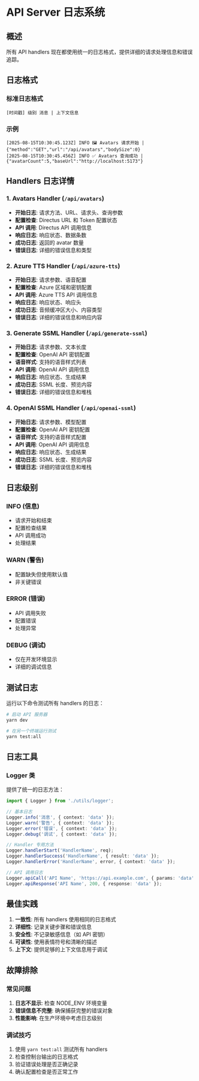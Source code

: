 # API Server 日志系统

## 概述

所有 API handlers 现在都使用统一的日志格式，提供详细的请求处理信息和错误追踪。

## 日志格式

### 标准日志格式

```
[时间戳] 级别 消息 | 上下文信息
```

### 示例

```
[2025-08-15T10:30:45.123Z] INFO 🖼️ Avatars 请求开始 | {"method":"GET","url":"/api/avatars","bodySize":0}
[2025-08-15T10:30:45.456Z] INFO ✅ Avatars 查询成功 | {"avatarCount":5,"baseUrl":"http://localhost:5173"}
```

## Handlers 日志详情

### 1. Avatars Handler (`/api/avatars`)

- **开始日志**: 请求方法、URL、请求头、查询参数
- **配置检查**: Directus URL 和 Token 配置状态
- **API 调用**: Directus API 调用信息
- **响应日志**: 响应状态、数据条数
- **成功日志**: 返回的 avatar 数量
- **错误日志**: 详细的错误信息和类型

### 2. Azure TTS Handler (`/api/azure-tts`)

- **开始日志**: 请求参数、语音配置
- **配置检查**: Azure 区域和密钥配置
- **API 调用**: Azure TTS API 调用信息
- **响应日志**: 响应状态、响应头
- **成功日志**: 音频缓冲区大小、内容类型
- **错误日志**: 详细的错误信息和响应内容

### 3. Generate SSML Handler (`/api/generate-ssml`)

- **开始日志**: 请求参数、文本长度
- **配置检查**: OpenAI API 密钥配置
- **语音样式**: 支持的语音样式列表
- **API 调用**: OpenAI API 调用信息
- **响应日志**: 响应状态、生成结果
- **成功日志**: SSML 长度、预览内容
- **错误日志**: 详细的错误信息和堆栈

### 4. OpenAI SSML Handler (`/api/openai-ssml`)

- **开始日志**: 请求参数、模型配置
- **配置检查**: OpenAI API 密钥配置
- **语音样式**: 支持的语音样式配置
- **API 调用**: OpenAI API 调用信息
- **响应日志**: 响应状态、生成结果
- **成功日志**: SSML 长度、预览内容
- **错误日志**: 详细的错误信息和堆栈

## 日志级别

### INFO (信息)

- 请求开始和结束
- 配置检查结果
- API 调用成功
- 处理结果

### WARN (警告)

- 配置缺失但使用默认值
- 非关键错误

### ERROR (错误)

- API 调用失败
- 配置错误
- 处理异常

### DEBUG (调试)

- 仅在开发环境显示
- 详细的调试信息

## 测试日志

运行以下命令测试所有 handlers 的日志：

```bash
# 启动 API 服务器
yarn dev

# 在另一个终端运行测试
yarn test:all
```

## 日志工具

### Logger 类

提供了统一的日志方法：

```typescript
import { Logger } from './utils/logger';

// 基本日志
Logger.info('消息', { context: 'data' });
Logger.warn('警告', { context: 'data' });
Logger.error('错误', { context: 'data' });
Logger.debug('调试', { context: 'data' });

// Handler 专用方法
Logger.handlerStart('HandlerName', req);
Logger.handlerSuccess('HandlerName', { result: 'data' });
Logger.handlerError('HandlerName', error, { context: 'data' });

// API 调用日志
Logger.apiCall('API Name', 'https://api.example.com', { params: 'data' });
Logger.apiResponse('API Name', 200, { response: 'data' });
```

## 最佳实践

1. **一致性**: 所有 handlers 使用相同的日志格式
2. **详细性**: 记录关键步骤和错误信息
3. **安全性**: 不记录敏感信息（如 API 密钥）
4. **可读性**: 使用表情符号和清晰的描述
5. **上下文**: 提供足够的上下文信息用于调试

## 故障排除

### 常见问题

1. **日志不显示**: 检查 NODE_ENV 环境变量
2. **错误信息不完整**: 确保捕获完整的错误对象
3. **性能影响**: 在生产环境中考虑日志级别

### 调试技巧

1. 使用 `yarn test:all` 测试所有 handlers
2. 检查控制台输出的日志格式
3. 验证错误处理是否正确记录
4. 确认配置检查是否正常工作
